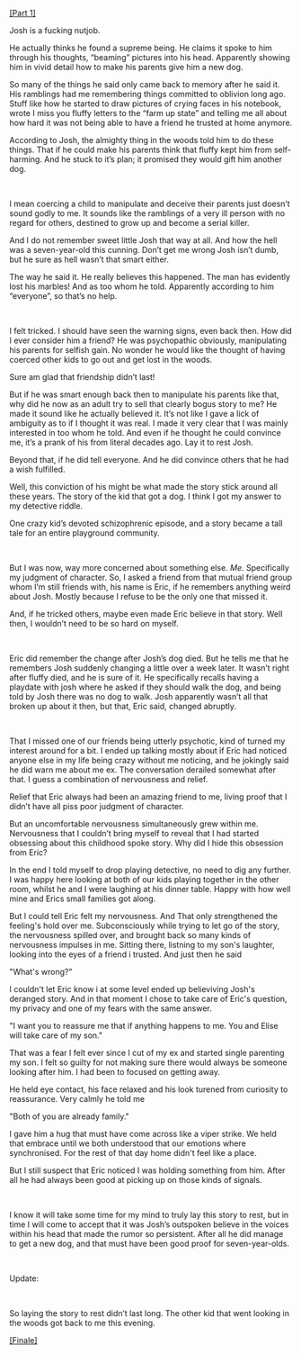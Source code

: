 [\[Part 1\]](https://www.reddit.com/r/nosleep/comments/1gyd1nt/a_god_in_the_woods_part_1/)

Josh is a fucking nutjob.

He actually thinks he found a supreme being. He claims it spoke to him through his thoughts, “beaming” pictures into his head. Apparently showing him in vivid detail how to make his parents give him a new dog.

So many of the things he said only came back to memory after he said it. His ramblings had me remembering things committed to oblivion long ago. Stuff like how he started to draw pictures of crying faces in his notebook, wrote I miss you fluffy letters to the “farm up state” and telling me all about how hard it was not being able to have a friend he trusted at home anymore.

According to Josh, the almighty thing in the woods told him to do these things. That if he could make his parents think that fluffy kept him from self-harming. And he stuck to it’s plan; it promised they would gift him another dog.

 

I mean coercing a child to manipulate and deceive their parents just doesn’t sound godly to me. It sounds like the ramblings of a very ill person with no regard for others, destined to grow up and become a serial killer.

And I do not remember sweet little Josh that way at all. And how the hell was a seven-year-old this cunning. Don’t get me wrong Josh isn’t dumb, but he sure as hell wasn’t that smart either.

The way he said it. He really believes this happened. The man has evidently lost his marbles! And as too whom he told. Apparently according to him “everyone”, so that’s no help.

 

I felt tricked. I should have seen the warning signs, even back then. How did I ever consider him a friend? He was psychopathic obviously, manipulating his parents for selfish gain. No wonder he would like the thought of having coerced other kids to go out and get lost in the woods.

Sure am glad that friendship didn’t last!

But if he was smart enough back then to manipulate his parents like that, why did he now as an adult try to sell that clearly bogus story to me? He made it sound like he actually believed it. It’s not like I gave a lick of ambiguity as to if I thought it was real. I made it very clear that I was mainly interested in too whom he told. And even if he thought he could convince me, it’s a prank of his from literal decades ago. Lay it to rest Josh.

Beyond that, if he did tell everyone. And he did convince others that he had a wish fulfilled.

Well, this conviction of his might be what made the story stick around all these years. The story of the kid that got a dog. I think I got my answer to my detective riddle.

One crazy kid’s devoted schizophrenic episode, and a story became a tall tale for an entire playground community.

 

But I was now, way more concerned about something else. *Me.* Specifically my judgment of character. So, I asked a friend from that mutual friend group whom I’m still friends with, his name is Eric, if he remembers anything weird about Josh. Mostly because I refuse to be the only one that missed it.

And, if he tricked others, maybe even made Eric believe in that story. Well then, I wouldn’t need to be so hard on myself.

 

Eric did remember the change after Josh’s dog died. But he tells me that he remembers Josh suddenly changing a little over a week later. It wasn’t right after fluffy died, and he is sure of it. He specifically recalls having a playdate with josh where he asked if they should walk the dog, and being told by Josh there was no dog to walk. Josh apparently wasn’t all that broken up about it then, but that, Eric said, changed abruptly.

 

That I missed one of our friends being utterly psychotic, kind of turned my interest around for a bit. I ended up talking mostly about if Eric had noticed anyone else in my life being crazy without me noticing, and he jokingly said he did warn me about me ex. The conversation derailed somewhat after that. I guess a combination of nervousness and relief.

Relief that Eric always had been an amazing friend to me, living proof that I didn’t have all piss poor judgment of character.

But an uncomfortable nervousness simultaneously grew within me. Nervousness that I couldn’t bring myself to reveal that I had started obsessing about this childhood spoke story. Why did I hide this obsession from Eric?

In the end I told myself to drop playing detective, no need to dig any further. I was happy here looking at both of our kids playing together in the other room, whilst he and I were laughing at his dinner table. Happy with how well mine and Erics small families got along.

But I could tell Eric felt my nervousness. And That only strengthened the feeling's hold over me. Subconsciously while trying to let go of the story, the nervousness spilled over, and brought back so many kinds of nervousness impulses in me. Sitting there, listning to my son's laughter, looking into the eyes of a friend i trusted. And just then he said

"What's wrong?"

I couldn't let Eric know i at some level ended up believiving Josh's deranged story. And in that moment I chose to take care of Eric's question, my privacy and one of my fears with the same answer. 

"I want you to reassure me that if anything happens to me. You and Elise will take care of my son."

That was a fear I felt ever since I cut of my ex and started single parenting my son. I felt so guilty for not making sure there would always be someone looking after him. I had been to focused on getting away.

He held eye contact, his face relaxed and his look turened from curiosity to reassurance. Very calmly he told me 

"Both of you are already family."

I gave him a hug that must have come across like a viper strike. We held that embrace until we both understood that our emotions where synchronised. For the rest of that day home didn't feel like a place. 

But I still suspect that Eric noticed I was holding something from him. After all he had always been good at picking up on those kinds of signals.

 

I know it will take some time for my mind to truly lay this story to rest, but in time I will come to accept that it was Josh’s outspoken believe in the voices within his head that made the rumor so persistent. After all he did manage to get a new dog, and that must have been good proof for seven-year-olds.

 

Update:

 

So laying the story to rest didn’t last long. The other kid that went looking in the woods got back to me this evening.

[\[Finale\]](https://www.reddit.com/r/nosleep/comments/1gzy5up/a_god_in_the_woods_woodpecker_finale/)